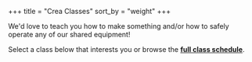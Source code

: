 +++
title = "Crea Classes"
sort_by = "weight"
+++

<!-- 
<article class="message is-info">
  <div class="message-body">

**[Free TBD class](https://bookwhen.com/creamakerspace) on TBD** using discount code during booking: **TBD**

Availability is limited. Follow us on <a href="https://facebook.com/CreaMakerspace">Facebook</a> or <a href="https://instagram.com/CreaMakerspace">Instagram</a> for future event promotions.

  </div>
</article>
 -->

We'd love to teach you how to make something and/or how to safely operate any of our shared equipment!

Select a class below that interests you or browse the [**full class schedule**](https://bookwhen.com/creamakerspace).